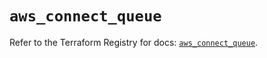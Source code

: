 # `aws_connect_queue`

Refer to the Terraform Registry for docs: [`aws_connect_queue`](https://registry.terraform.io/providers/hashicorp/aws/5.36.0/docs/resources/connect_queue).
